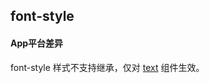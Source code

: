 ## font-style


<!-- CSSJSON.font-style.description -->

<!-- CSSJSON.font-style.syntax -->

<!-- CSSJSON.font-style.values -->

<!-- CSSJSON.font-style.compatibility -->

#### App平台差异  
font-style 样式不支持继承，仅对 [text](uni-app-x/component/text.md) 组件生效。  

<!-- CSSJSON.font-style.reference -->
